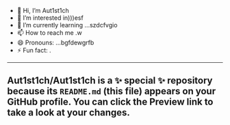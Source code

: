 - 👋 Hi, I’m Aut1st1ch 
- 👀 I’m interested in)))esf
- 🌱 I’m currently learning ...szdcfvgio
- 📫 How to reach me .w
- 😄 Pronouns: ...bgfdewgrfb
- ⚡ Fun fact: .
---
Aut1st1ch/Aut1st1ch is a ✨ special ✨ repository because its `README.md` (this file) appears on your GitHub profile.
You can click the Preview link to take a look at your changes.
---
